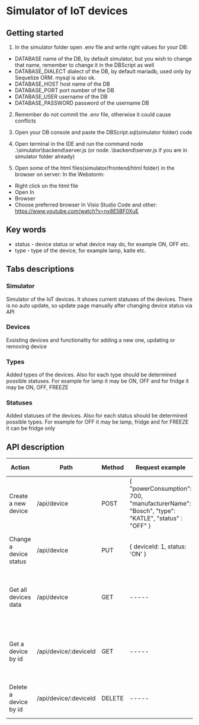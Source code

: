 # Simulator of IoT devices

## Getting started

1. In the simulator folder open .env file and write right values for your DB:
* DATABASE name of the DB, by default simulator, but you wish to change that name, remember to change it in the DBScript as well
* DATABASE_DIALECT dialect of the DB, by default mariadb, used only by Sequelize ORM. mysql is also ok.
* DATABASE_HOST host name of the DB
* DATABASE_PORT port number of the DB
* DATABASE_USER username of the DB
* DATABASE_PASSWORD password of the username DB

2. Remember do not commit the .env file, otherwise it could cause conflicts

4. Open your DB console and paste the DBScript.sql(simulator folder) code

6. Open terminal in the IDE and run the command node .\simulator\backend\server.js (or node .\backend\server.js if you are in simulator folder already)

8. Open some of the html files(simulator/frontend/html folder) in the browser on server:
In the Webstorm:
* Right click on the html file
* Open In
* Browser
* Choose preferred browser
In Visio Studio Code and other: https://www.youtube.com/watch?v=nx8E5BF0XuE

## Key words
* status - device status or what device may do, for example ON, OFF etc.
* type - type of the device, for example lamp, katle etc.

## Tabs descriptions
### Simulator
Simulator of the IoT devices. It shows current statuses of the devices. There is no auto update, so update page manually after changing device status via API

### Devices
Exsisting devices and functionality for adding a new one, updating or removing device

### Types
Added types of the devices. Also for each type should be determined possible statuses. For example for lamp it may be ON, OFF and for fridge it may be ON, OFF, FREEZE

### Statuses
Added statuses of the devices. Also for each status should be determined possible types. For example for OFF it may be lamp, fridge and for FREEZE it can be fridge only

## API description
| Action | Path | Method | Request example | Response example | Possible responses |
| -------- | ---- | ----- | ----- | ----- | ----- |
| Create a new device | /api/device | POST | { "powerConsumption": 700, "manufacturerName": "Bosch", "type": "KATLE", "status" : "OFF" } | { "deviceId": 2, "powerConsumption": 700, "manufacturerName": "Bosch", "type": "KATLE", "status": "OFF" } | object with the created device data, null - error |
| Change a device status | /api/device | PUT | { deviceId: 1, status: 'ON' } | true | true - updated, false - not updated(already was this status), null - error |
| Get all devices data | /api/device | GET | ----- | [ { "deviceId": 1, "powerConsumption": 700, "manufacturerName": "Bosch", "type": "KATLE", "status": "OFF" } ] | array with objects with device data, null - error |
| Get a device by id | /api/device/:deviceId | GET | ----- | { "deviceId": 1, "powerConsumption": 700, "manufacturerName": "Bosch", "type": "KATLE", "status": "OFF" } | object with the device data, null - error |
| Delete a device by id | /api/device/:deviceId | DELETE | ----- | true | true - deleted, false - not deleted (did not exist or already was deleted) |
